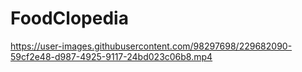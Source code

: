 # FoodClopedia


https://user-images.githubusercontent.com/98297698/229682090-59cf2e48-d987-4925-9117-24bd023c06b8.mp4

